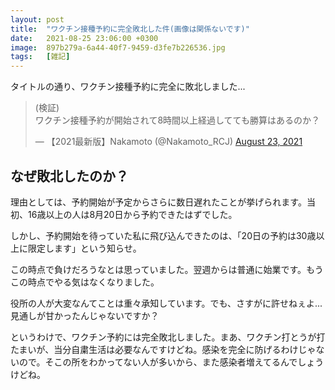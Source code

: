 ```yaml
---
layout: post
title:  "ワクチン接種予約に完全敗北した件(画像は関係ないです)"
date:   2021-08-25 23:06:00 +0300
image:  897b279a-6a44-40f7-9459-d3fe7b226536.jpg
tags:   [雑記]
---
```

タイトルの通り、ワクチン接種予約に完全に敗北しました...

<blockquote class="twitter-tweet"><p lang="ja" dir="ltr">(検証)<br>ワクチン接種予約が開始されて8時間以上経過してても勝算はあるのか？</p>&mdash; 【2021最新版】Nakamoto (@Nakamoto_RCJ) <a href="https://twitter.com/Nakamoto_RCJ/status/1429714570562576388?ref_src=twsrc%5Etfw">August 23, 2021</a></blockquote> <script async src="https://platform.twitter.com/widgets.js" charset="utf-8"></script>

## なぜ敗北したのか？

理由としては、予約開始が予定からさらに数日遅れたことが挙げられます。当初、16歳以上の人は8月20日から予約できたはずでした。

しかし、予約開始を待っていた私に飛び込んできたのは、「20日の予約は30歳以上に限定します」という知らせ。

この時点で負けだろうなとは思っていました。翌週からは普通に始業です。もうこの時点でやる気はなくなりました。

役所の人が大変なんてことは重々承知しています。でも、さすがに許せねぇよ... 見通しが甘かったんじゃないですか？

というわけで、ワクチン予約には完全敗北しました。まあ、ワクチン打とうが打たまいが、当分自粛生活は必要なんですけどね。感染を完全に防げるわけじゃないので。そこの所をわかってない人が多いから、また感染者増えてるんでしょうけどね。
